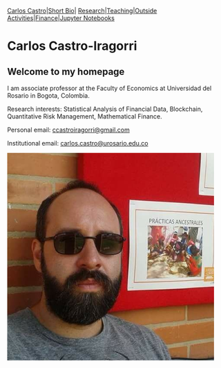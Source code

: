 [Carlos Castro](index.md)|[Short Bio](cv.md)| [Research](res.md)|[Teaching](teach.md)|[Outside Activities](Outside.md)|[Finance](Fin.md)|[Jupyter Notebooks](Jup.md)

# Carlos Castro-Iragorri

## Welcome to my homepage

I am associate professor at the Faculty of Economics at Universidad del Rosario in Bogota, Colombia.

Research interests: Statistical Analysis of Financial Data, Blockchain, Quantitative Risk Management, Mathematical Finance.

Personal email: ccastroiragorri@gmail.com

Institutional email: carlos.castro@urosario.edu.co

![Me](fotoCarlos.jpg)
